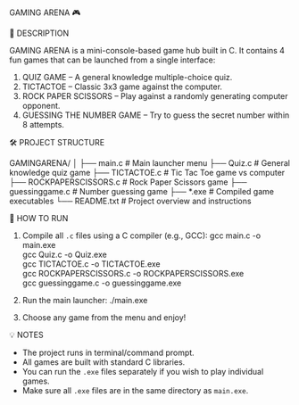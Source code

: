 GAMING ARENA 🎮

📌 DESCRIPTION

GAMING ARENA is a mini-console-based game hub built in C. It contains 4 fun games that can be launched from a single interface:

1. QUIZ GAME – A general knowledge multiple-choice quiz.
2. TICTACTOE – Classic 3x3 game against the computer.
3. ROCK PAPER SCISSORS – Play against a randomly generating computer opponent.
4. GUESSING THE NUMBER GAME – Try to guess the secret number within 8 attempts.

🛠️ PROJECT STRUCTURE

GAMINGARENA/
│
├── main.c                    # Main launcher menu
├── Quiz.c                   # General knowledge quiz game
├── TICTACTOE.c              # Tic Tac Toe game vs computer
├── ROCKPAPERSCISSORS.c      # Rock Paper Scissors game
├── guessinggame.c           # Number guessing game
├── *.exe                    # Compiled game executables
└── README.txt               # Project overview and instructions

🚀 HOW TO RUN

1. Compile all `.c` files using a C compiler (e.g., GCC):
   gcc main.c -o main.exe  
   gcc Quiz.c -o Quiz.exe  
   gcc TICTACTOE.c -o TICTACTOE.exe  
   gcc ROCKPAPERSCISSORS.c -o ROCKPAPERSCISSORS.exe  
   gcc guessinggame.c -o guessinggame.exe

2. Run the main launcher:
   ./main.exe

3. Choose any game from the menu and enjoy!

💡 NOTES
- The project runs in terminal/command prompt.
- All games are built with standard C libraries.
- You can run the `.exe` files separately if you wish to play individual games.
- Make sure all `.exe` files are in the same directory as `main.exe`.


